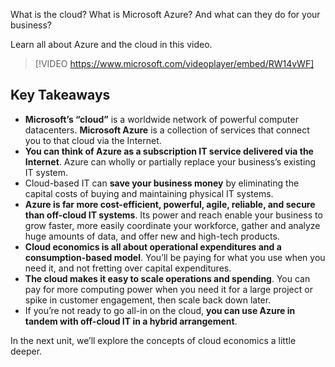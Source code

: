 What is the cloud? What is Microsoft Azure? And what can they do for your business?

Learn all about Azure and the cloud in this video.

> [!VIDEO https://www.microsoft.com/videoplayer/embed/RW14vWF]

## Key Takeaways

 -  **Microsoft’s “cloud”** is a worldwide network of powerful computer datacenters. **Microsoft Azure** is a collection of services that connect you to that cloud via the Internet.
 -  **You can think of Azure as a subscription IT service delivered via the Internet**. Azure can wholly or partially replace your business’s existing IT system.
 -  Cloud-based IT can **save your business money** by eliminating the capital costs of buying and maintaining physical IT systems.
 -  **Azure is far more cost-efficient, powerful, agile, reliable, and secure than off-cloud IT systems**. Its power and reach enable your business to grow faster, more easily coordinate your workforce, gather and analyze huge amounts of data, and offer new and high-tech products.
 -  **Cloud economics is all about operational expenditures and a consumption-based model**. You’ll be paying for what you use when you need it, and not fretting over capital expenditures.
 -  **The cloud makes it easy to scale operations and spending**. You can pay for more computing power when you need it for a large project or spike in customer engagement, then scale back down later.
 -  If you’re not ready to go all-in on the cloud, **you can use Azure in tandem with off-cloud IT in a hybrid arrangement**.

In the next unit, we’ll explore the concepts of cloud economics a little deeper.
